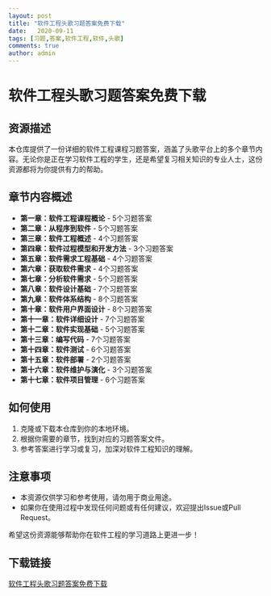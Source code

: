 ```yaml
---
layout: post
title: "软件工程头歌习题答案免费下载"
date:   2020-09-11
tags: [习题,答案,软件工程,软件,头歌]
comments: true
author: admin
---
```

# 软件工程头歌习题答案免费下载

## 资源描述

本仓库提供了一份详细的软件工程课程习题答案，涵盖了头歌平台上的多个章节内容。无论你是正在学习软件工程的学生，还是希望复习相关知识的专业人士，这份资源都将为你提供有力的帮助。

## 章节内容概述

- **第一章：软件工程课程概论** - 5个习题答案
- **第二章：从程序到软件** - 5个习题答案
- **第三章：软件工程概述** - 4个习题答案
- **第四章：软件过程模型和开发方法** - 3个习题答案
- **第五章：软件需求工程基础** - 4个习题答案
- **第六章：获取软件需求** - 4个习题答案
- **第七章：分析软件需求** - 5个习题答案
- **第八章：软件设计基础** - 7个习题答案
- **第九章：软件体系结构** - 8个习题答案
- **第十章：软件用户界面设计** - 8个习题答案
- **第十一章：软件详细设计** - 7个习题答案
- **第十二章：软件实现基础** - 5个习题答案
- **第十三章：编写代码** - 7个习题答案
- **第十四章：软件测试** - 6个习题答案
- **第十五章：软件部署** - 2个习题答案
- **第十六章：软件维护与演化** - 3个习题答案
- **第十七章：软件项目管理** - 6个习题答案

## 如何使用

1. 克隆或下载本仓库到你的本地环境。
2. 根据你需要的章节，找到对应的习题答案文件。
3. 参考答案进行学习或复习，加深对软件工程知识的理解。

## 注意事项

- 本资源仅供学习和参考使用，请勿用于商业用途。
- 如果你在使用过程中发现任何问题或有任何建议，欢迎提出Issue或Pull Request。

希望这份资源能够帮助你在软件工程的学习道路上更进一步！

## 下载链接

[软件工程头歌习题答案免费下载](https://pan.quark.cn/s/59a9472f8576)